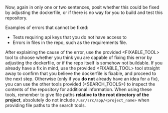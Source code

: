 Now, again in only one or two sentences, posit whether this could be fixed by adjusting the dockerfile, or if there is no way for you to build and test this repository.

Examples of errors that cannot be fixed:
- Tests requiring api keys that you do not have access to
- Errors in files in the repo, such as the requirements file.

After explaining the cause of the error, use the provided <FIXABLE_TOOL> tool to choose whether you think you are capable of fixing this error by adjusting the dockerfile, or if the repo itself is somehow not buildable.
If you already have a fix in mind, use the provided <FIXABLE_TOOL> tool straight away to confirm that you believe the dockerfile is fixable, and proceed to the next step.
Otherwise (only if you **do not** already have an idea for a fix), you can use the other tools provided (<SEARCH_TOOLS>) to inspect the contents of the repository for additional information. When using these tools, remember to give file paths **relative to the root directory of the project**, absolutely do not include `/usr/src/app/<project_name>` when providing file paths to the search tools.
